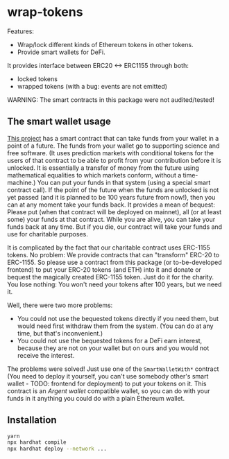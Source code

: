 # wrap-tokens
Features:

* Wrap/lock different kinds of Ethereum tokens in other tokens.
* Provide smart wallets for DeFi.

It provides interface between ERC20 <-> ERC1155 through both:

* locked tokens
* wrapped tokens (with a bug: events are not emitted)

WARNING: The smart contracts in this package were not audited/tested!

## The smart wallet usage

[This project](http://reward.portonvictor.org) has a smart contract that can take funds from your wallet in a point of a future. The funds from your wallet go to supporting science and free software. (It uses prediction markets with conditional tokens for the users of that contract to be able to profit from your contribution before it is unlocked. It is essentially a transfer of money from the future using mathematical equalities to which markets conform, without a time-machine.) You can put your funds in that system (using a special smart contract call). If the point of the future when the funds are unlocked is not yet passed (and it is planned to be 100 years future from now!), then you can at any moment take your funds back. It provides a mean of bequest: Please put (when that contract will be deployed on mainnet), all (or at least some) your funds at that contract. While you are alive, you can take your funds back at any time. But if you die, our contract will take your funds and use for charitable purposes.

It is complicated by the fact that our charitable contract uses ERC-1155 tokens. No problem: We provide contracts that can "transform" ERC-20 to ERC-1155. So please use a contract from this package (or to-be-developed frontend) to put your ERC-20 tokens (and ETH) into it and donate or bequest the magically created ERC-1155 token. Just do it for the charity. You lose nothing: You won't need your tokens after 100 years, but we need it.

Well, there were two more problems:
* You could not use the bequested tokens directly if you need them, but would need first withdraw them from the system. (You can do at any time, but that's inconvenient.)
* You could not use the bequested tokens for a DeFi earn interest, because they are not on your wallet but on ours and you would not receive the interest.

The problems were solved! Just use one of the `SmartWalletWith*` contract (You need to deploy it yourself, you can't use somebody other's smart wallet - TODO: frontend for deployment) to put your tokens on it. This contract is an _Argent wallet_ compatible wallet, so you can do with your funds in it anything you could do with a plain Ethereum wallet.

## Installation

```sh
yarn
npx hardhat compile
npx hardhat deploy --network ...
```
